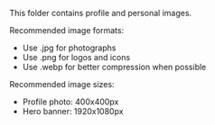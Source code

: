 This folder contains profile and personal images.

Recommended image formats:
- Use .jpg for photographs
- Use .png for logos and icons
- Use .webp for better compression when possible

Recommended image sizes:
- Profile photo: 400x400px
- Hero banner: 1920x1080px